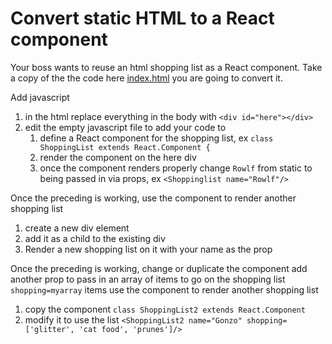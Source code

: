 # Convert static HTML to a React component
Your boss wants to reuse an html shopping list  as a React component. 
Take a copy of the  the code here [index.html](index.html) you are going to convert it.

Add javascript
1. in the html replace everything in the body with `<div id="here"></div>`
1. edit the empty javascript file to add your code to
    1. define a React component for the shopping list, ex  `class ShoppingList extends React.Component {`
    1. render the component on the here div
    1. once the component renders properly change `Rowlf` from static to being passed in via props, ex `<Shoppinglist name="Rowlf"/>`
<!--
[teacher's solution](https://codepen.io/TriciaProf/pen/vYXEvEY)
-->
Once the preceding is working, use the component to render another shopping list
1. create a new div element 
2. add it as a child to the existing div
3. Render a new shopping list on it with your name as the prop

Once the preceding is working, change or duplicate the component add another prop to pass in an array of items to go on the shopping list `shopping=myarray`
items use the component to render another shopping list
1. copy the component `class ShoppingList2 extends React.Component`
2. modify it to use the list
`<ShoppingList2 name="Gonzo" shopping=['glitter', 'cat food', 'prunes']/>`
<!--
[teacher's solution](https://codepen.io/TriciaProf/pen/bGobMwp)
-->
